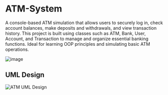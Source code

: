 # ATM-System
A console-based ATM simulation that allows users to securely log in, check account balances, make deposits and withdrawals, and view transaction history. This project is built using classes such as ATM, Bank, User, Account, and Transaction to manage and organize essential banking functions. Ideal for learning OOP principles and simulating basic ATM operations.

![image](https://github.com/HIS-MOHAMMED/ATM-System/assets/138883671/aa92a532-78df-4541-9db5-dc9d5298c239)

## UML Design
![ATM UML Design](https://github.com/user-attachments/assets/43c9821a-6576-470b-8589-6ba0610c548d)
